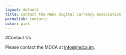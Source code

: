 ```yaml
---
layout: default
title: Contact the Manx Digital Currency Association
permalink: contact/
color: pink
---
```


#Contact Us

Please contact the MDCA at info@mdca.im.